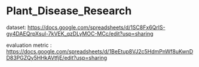# Plant_Disease_Research

dataset: https://docs.google.com/spreadsheets/d/1SC8Fx6QrlS-gy4DAEQrpXsul-7kVEK_qzDLyMOC-MCc/edit?usp=sharing

evaluation metric : https://docs.google.com/spreadsheets/d/1BeEtup8VJ2c5HdmPnWf8uKwnDD83PGZQy5HHkAVtfjE/edit?usp=sharing
